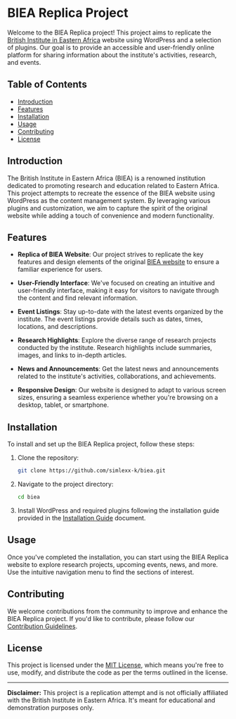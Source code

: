 # BIEA Replica Project

Welcome to the BIEA Replica project! This project aims to replicate the [British Institute in Eastern Africa](https://biea.ac.uk/) website using WordPress and a selection of plugins. Our goal is to provide an accessible and user-friendly online platform for sharing information about the institute's activities, research, and events.

## Table of Contents

- [Introduction](#introduction)
- [Features](#features)
- [Installation](#installation)
- [Usage](#usage)
- [Contributing](#contributing)
- [License](#license)

## Introduction

The British Institute in Eastern Africa (BIEA) is a renowned institution dedicated to promoting research and education related to Eastern Africa. This project attempts to recreate the essence of the BIEA website using WordPress as the content management system. By leveraging various plugins and customization, we aim to capture the spirit of the original website while adding a touch of convenience and modern functionality.

## Features

- **Replica of BIEA Website**: Our project strives to replicate the key features and design elements of the original [BIEA website](https://biea.ac.uk/) to ensure a familiar experience for users.

- **User-Friendly Interface**: We've focused on creating an intuitive and user-friendly interface, making it easy for visitors to navigate through the content and find relevant information.

- **Event Listings**: Stay up-to-date with the latest events organized by the institute. The event listings provide details such as dates, times, locations, and descriptions.

- **Research Highlights**: Explore the diverse range of research projects conducted by the institute. Research highlights include summaries, images, and links to in-depth articles.

- **News and Announcements**: Get the latest news and announcements related to the institute's activities, collaborations, and achievements.

- **Responsive Design**: Our website is designed to adapt to various screen sizes, ensuring a seamless experience whether you're browsing on a desktop, tablet, or smartphone.

## Installation

To install and set up the BIEA Replica project, follow these steps:

1. Clone the repository:
   ```bash
   git clone https://github.com/simlexx-k/biea.git
   ```

2. Navigate to the project directory:
   ```bash
   cd biea
   ```

3. Install WordPress and required plugins following the installation guide provided in the [Installation Guide](./#) document.

## Usage

Once you've completed the installation, you can start using the BIEA Replica website to explore research projects, upcoming events, news, and more. Use the intuitive navigation menu to find the sections of interest.

## Contributing

We welcome contributions from the community to improve and enhance the BIEA Replica project. If you'd like to contribute, please follow our [Contribution Guidelines](./contributing.md).

## License

This project is licensed under the [MIT License](./LICENSE), which means you're free to use, modify, and distribute the code as per the terms outlined in the license.

---

**Disclaimer:** This project is a replication attempt and is not officially affiliated with the British Institute in Eastern Africa. It's meant for educational and demonstration purposes only.